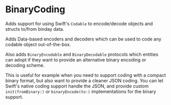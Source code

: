 # BinaryCoding

Adds support for using Swift's `Codable` to encode/decode objects and structs to/from binday data.

Adds Data-based encoders and decoders which can be used to code any codable object out-of-the-box.

Also adds `BinaryEncodable` and `BinaryDecodable` protocols which entities can adopt if they want to provide an alternative binary encoding or decoding scheme. 

This is useful for example when you need to support coding with a compact binary format, but also want to provide a cleaner JSON coding. You can let Swift's native coding support handle the JSON, and provide custom `init(fromBinary:)` or `binaryEncode(to:)` implementations for the binary support.

